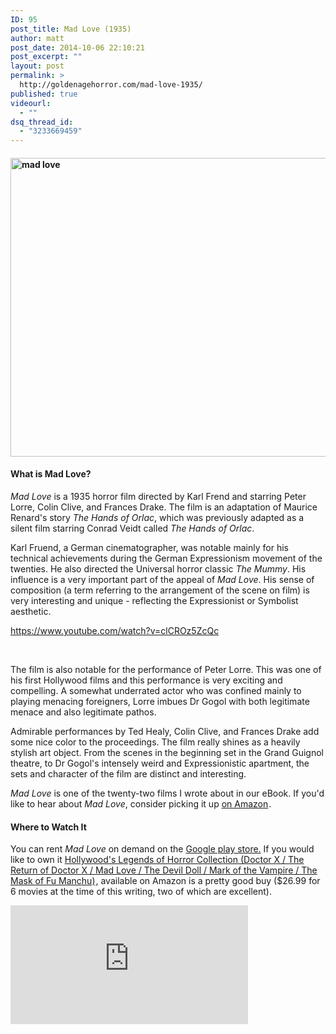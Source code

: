 ```yaml
---
ID: 95
post_title: Mad Love (1935)
author: matt
post_date: 2014-10-06 22:10:21
post_excerpt: ""
layout: post
permalink: >
  http://goldenagehorror.com/mad-love-1935/
published: true
videourl:
  - ""
dsq_thread_id:
  - "3233669459"
---
```

<h4><img class="alignnone size-full wp-image-98" src="http://goldenagehorror.com/wp-content/uploads/2014/10/014-peter-lorre-theredlist.jpg" alt="mad love" width="618" height="478" /></h4>
<h4>What is Mad Love?</h4>
<em>Mad Love</em> is a 1935 horror film directed by Karl Frend and starring Peter Lorre, Colin Clive, and Frances Drake. The film is an adaptation of Maurice Renard's story <em>The Hands of Orlac</em>, which was previously adapted as a silent film starring Conrad Veidt called <em>The Hands of Orlac</em>.

Karl Fruend, a German cinematographer, was notable mainly for his technical achievements during the German Expressionism movement of the twenties. He also directed the Universal horror classic <em>The Mummy</em>. His influence is a very important part of the appeal of <em>Mad Love</em>. His sense of composition (a term referring to the arrangement of the scene on film) is very interesting and unique - reflecting the Expressionist or Symbolist aesthetic.

https://www.youtube.com/watch?v=clCROz5ZcQc

&nbsp;

The film is also notable for the performance of Peter Lorre. This was one of his first Hollywood films and this performance is very exciting and compelling. A somewhat underrated actor who was confined mainly to playing menacing foreigners, Lorre imbues Dr Gogol with both legitimate menace and also legitimate pathos.

Admirable performances by Ted Healy, Colin Clive, and Frances Drake add some nice color to the proceedings. The film really shines as a heavily stylish art object. From the scenes in the beginning set in the Grand Guignol theatre, to Dr Gogol's intensely weird and Expressionistic apartment, the sets and character of the film are distinct and interesting.

<em>Mad Love</em> is one of the twenty-two films I wrote about in our eBook. If you'd like to hear about <em>Mad Love</em>, consider picking it up <a href="http://www.amazon.com/gp/product/B00O1IVMGS/ref=as_li_tl?ie=UTF8&camp=1789&creative=390957&creativeASIN=B00O1IVMGS&linkCode=as2&tag=cthudice-20&linkId=ZIHPRZ5THH54KZOV">on Amazon</a><img src="http://ir-na.amazon-adsystem.com/e/ir?t=cthudice-20&l=as2&o=1&a=B00O1IVMGS" width="1" height="1" border="0" alt="" style="border:none !important; margin:0px !important;" />.

<h4>Where to Watch It</h4>

You can rent <em>Mad Love</em> on demand on the <a href="https://play.google.com/store/movies/details/Mad_Love?id=Or9cu2qoqyA&hl=en">Google play store.</a> If you would like to own it <a href="http://www.amazon.com/gp/product/B000GRUQJW/ref=as_li_tl?ie=UTF8&camp=1789&creative=390957&creativeASIN=B000GRUQJW&linkCode=as2&tag=cthudice-20&linkId=2MW6XLNST4HG4E6D">Hollywood's Legends of Horror Collection (Doctor X / The Return of Doctor X / Mad Love / The Devil Doll / Mark of the Vampire / The Mask of Fu Manchu)</a><img src="http://ir-na.amazon-adsystem.com/e/ir?t=cthudice-20&l=as2&o=1&a=B000GRUQJW" width="1" height="1" border="0" alt="" style="border:none !important; margin:0px !important;" />, available on Amazon is a pretty good buy ($26.99 for 6 movies at the time of this writing, two of which are excellent).

<iframe frameborder="0" src="http://www.canistream.it/external/movie/4f196b3af5f807f666000011" width="380" height="190" scrolling="no"></iframe>